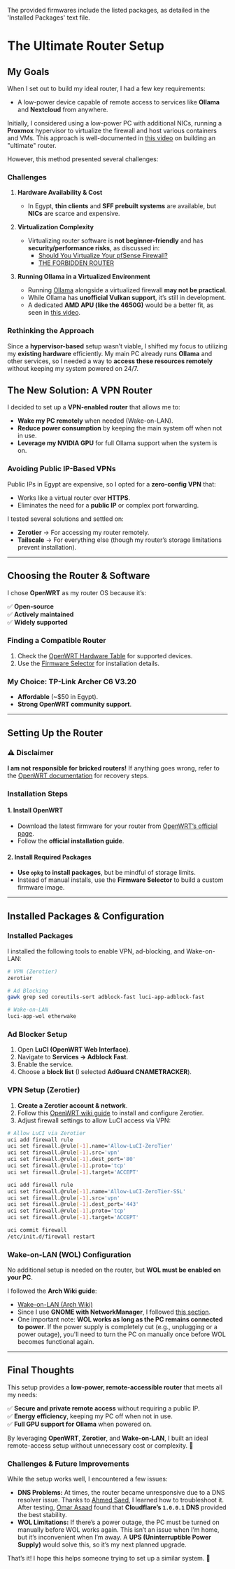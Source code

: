 The provided firmwares include the listed packages, as detailed in the 'Installed Packages' text file.

# **The Ultimate Router Setup**

## **My Goals**

When I set out to build my ideal router, I had a few key requirements:

- A low-power device capable of remote access to services like **Ollama** and **Nextcloud** from anywhere.

Initially, I considered using a low-power PC with additional NICs, running a **Proxmox** hypervisor to virtualize the firewall and host various containers and VMs. This approach is well-documented in [this video](https://www.youtube.com/watch?v=8QTdW0Q8U3E) on building an "ultimate" router.

However, this method presented several challenges:

### **Challenges**

1. **Hardware Availability & Cost**
    
    - In Egypt, **thin clients** and **SFF prebuilt systems** are available, but **NICs** are scarce and expensive.
2. **Virtualization Complexity**
    
    - Virtualizing router software is **not beginner-friendly** and has **security/performance risks**, as discussed in:
        - [Should You Virtualize Your pfSense Firewall?](https://www.youtube.com/watch?v=aKK4ojdkk3M)
        - [THE FORBIDDEN ROUTER](https://www.youtube.com/watch?v=r9fWuT5Io5Q)
3. **Running Ollama in a Virtualized Environment**
    
    - Running [Ollama](https://ollama.com/) alongside a virtualized firewall **may not be practical**.
    - While Ollama has **unofficial Vulkan support**, it’s still in development.
    - A dedicated **AMD APU (like the 4650G)** would be a better fit, as seen in [this video](https://www.youtube.com/watch?v=N8fWIh1V-YM).

### **Rethinking the Approach**

Since a **hypervisor-based** setup wasn’t viable, I shifted my focus to utilizing my **existing hardware** efficiently. My main PC already runs **Ollama** and other services, so I needed a way to **access these resources remotely** without keeping my system powered on 24/7.

## **The New Solution: A VPN Router**

I decided to set up a **VPN-enabled router** that allows me to:

- **Wake my PC remotely** when needed (Wake-on-LAN).
- **Reduce power consumption** by keeping the main system off when not in use.
- **Leverage my NVIDIA GPU** for full Ollama support when the system is on.

### **Avoiding Public IP-Based VPNs**

Public IPs in Egypt are expensive, so I opted for a **zero-config VPN** that:

- Works like a virtual router over **HTTPS**.
- Eliminates the need for a **public IP** or complex port forwarding.

I tested several solutions and settled on:

- **Zerotier** → For accessing my router remotely.
- **Tailscale** → For everything else (though my router’s storage limitations prevent installation).

---

## **Choosing the Router & Software**

I chose **OpenWRT** as my router OS because it’s:

✅ **Open-source**  
✅ **Actively maintained**  
✅ **Widely supported**

### **Finding a Compatible Router**

1. Check the [OpenWRT Hardware Table](https://openwrt.org/toh/start) for supported devices.
2. Use the [Firmware Selector](https://firmware-selector.openwrt.org/) for installation details.

### **My Choice: TP-Link Archer C6 V3.20**

- **Affordable** (~$50 in Egypt).
- **Strong OpenWRT community support**.

---

## **Setting Up the Router**

### **⚠️ Disclaimer**

**I am not responsible for bricked routers!** If anything goes wrong, refer to the [OpenWRT documentation](https://openwrt.org/docs/start) for recovery steps.

### **Installation Steps**

#### **1. Install OpenWRT**

- Download the latest firmware for your router from [OpenWRT’s official page](https://openwrt.org/).
- Follow the **official installation guide**.

#### **2. Install Required Packages**

- **Use `opkg` to install packages**, but be mindful of storage limits.
- Instead of manual installs, use the **Firmware Selector** to build a custom firmware image.

---

## **Installed Packages & Configuration**

### **Installed Packages**

I installed the following tools to enable VPN, ad-blocking, and Wake-on-LAN:

```sh
# VPN (Zerotier)
zerotier 

# Ad Blocking
gawk grep sed coreutils-sort adblock-fast luci-app-adblock-fast

# Wake-on-LAN
luci-app-wol etherwake
```

### **Ad Blocker Setup**

1. Open **LuCI (OpenWRT Web Interface)**.
2. Navigate to **Services → Adblock Fast**.
3. Enable the service.
4. Choose a **block list** (I selected **AdGuard CNAMETRACKER**).

### **VPN Setup (Zerotier)**

1. **Create a Zerotier account & network**.
2. Follow this [OpenWRT wiki guide](https://openwrt.org/docs/guide-user/services/vpn/zerotier) to install and configure Zerotier.
3. Adjust firewall settings to allow LuCI access via VPN:

```sh
# Allow LuCI via Zerotier
uci add firewall rule
uci set firewall.@rule[-1].name='Allow-LuCI-ZeroTier'
uci set firewall.@rule[-1].src='vpn'
uci set firewall.@rule[-1].dest_port='80'
uci set firewall.@rule[-1].proto='tcp'
uci set firewall.@rule[-1].target='ACCEPT'

uci add firewall rule
uci set firewall.@rule[-1].name='Allow-LuCI-ZeroTier-SSL'
uci set firewall.@rule[-1].src='vpn'
uci set firewall.@rule[-1].dest_port='443'
uci set firewall.@rule[-1].proto='tcp'
uci set firewall.@rule[-1].target='ACCEPT'

uci commit firewall
/etc/init.d/firewall restart
```

### **Wake-on-LAN (WOL) Configuration**

No additional setup is needed on the router, but **WOL must be enabled on your PC**.

I followed the **Arch Wiki guide**:

- [Wake-on-LAN (Arch Wiki)](https://wiki.archlinux.org/title/Wake-on-LAN)
- Since I use **GNOME with NetworkManager**, I followed [this section](https://wiki.archlinux.org/title/Wake-on-LAN#NetworkManager).
- One important note: **WOL works as long as the PC remains connected to power**. If the power supply is completely cut (e.g., unplugging or a power outage), you'll need to turn the PC on manually once before WOL becomes functional again.

---

## **Final Thoughts**

This setup provides a **low-power, remote-accessible router** that meets all my needs:

✅ **Secure and private remote access** without requiring a public IP.  
✅ **Energy efficiency**, keeping my PC off when not in use.  
✅ **Full GPU support for Ollama** when powered on.

By leveraging **OpenWRT**, **Zerotier**, and **Wake-on-LAN**, I built an ideal remote-access setup without unnecessary cost or complexity. 🚀

### **Challenges & Future Improvements**

While the setup works well, I encountered a few issues:

- **DNS Problems:** At times, the router became unresponsive due to a DNS resolver issue. Thanks to [Ahmed Saed](https://github.com/Ahmedsaed), I learned how to troubleshoot it. After testing, [Omar Asaad](https://github.com/Hero-Xero) found that **Cloudflare’s `1.0.0.1` DNS** provided the best stability.
- **WOL Limitations:** If there’s a power outage, the PC must be turned on manually before WOL works again. This isn’t an issue when I’m home, but it’s inconvenient when I’m away. A **UPS (Uninterruptible Power Supply)** would solve this, so it’s my next planned upgrade.

That’s it! I hope this helps someone trying to set up a similar system. 🚀
